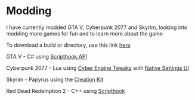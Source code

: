 # Modding
 
I have currently modded GTA V, Cyberpunk 2077 and Skyrim, looking into modding more games for fun and to learn more about the game

To download a build or directory, use this link <a href="https://download-directory.github.io/">here</a>

GTA V - C# using <a href="https://www.gta5-mods.com/tools/script-hook-v">Scripthook.API</a>

Cyberpunk 2077 - Lua using <a href="https://wiki.redmodding.org/cyber-engine-tweaks/introduction">Cyber Engine Tweaks</a> with <a href="https://www.nexusmods.com/cyberpunk2077/mods/3518">Native Settings UI</a>

Skyrim - Papyrus using the <a href = "https://elderscrolls.fandom.com/wiki/Creation_Kit">Creation Kit</a>

Red Dead Redemption 2 - C++ using <a href="https://dev-c.com/rdr2/scripthookrdr2/">Scripthook</a>
